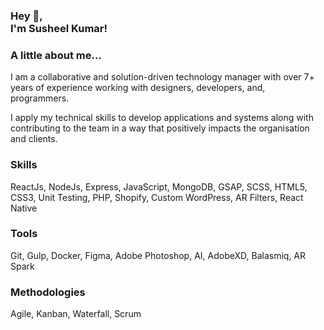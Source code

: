 <h3> Hey 👋, <br/>I'm Susheel Kumar!</h1>
</h3>

### A little about me...
I am a collaborative and solution-driven technology manager with over 7+ years of experience working with designers, developers, and, programmers.

I apply my technical skills to develop applications and systems along with contributing to the team in a way that positively impacts the organisation and clients.

### Skills
ReactJs, NodeJs, Express, JavaScript, MongoDB, GSAP, SCSS, HTML5, CSS3, Unit Testing, PHP, Shopify, Custom WordPress, AR Filters, React Native 


### Tools
Git, Gulp, Docker, Figma, Adobe Photoshop, AI, AdobeXD, Balasmiq, AR Spark


### Methodologies
Agile, Kanban, Waterfall, Scrum
